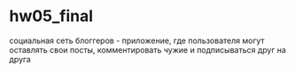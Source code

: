 # hw05_final
социальная сеть блоггеров - приложение, где пользователя могут оставлять свои посты, комментировать чужие и подписываться друг на друга
